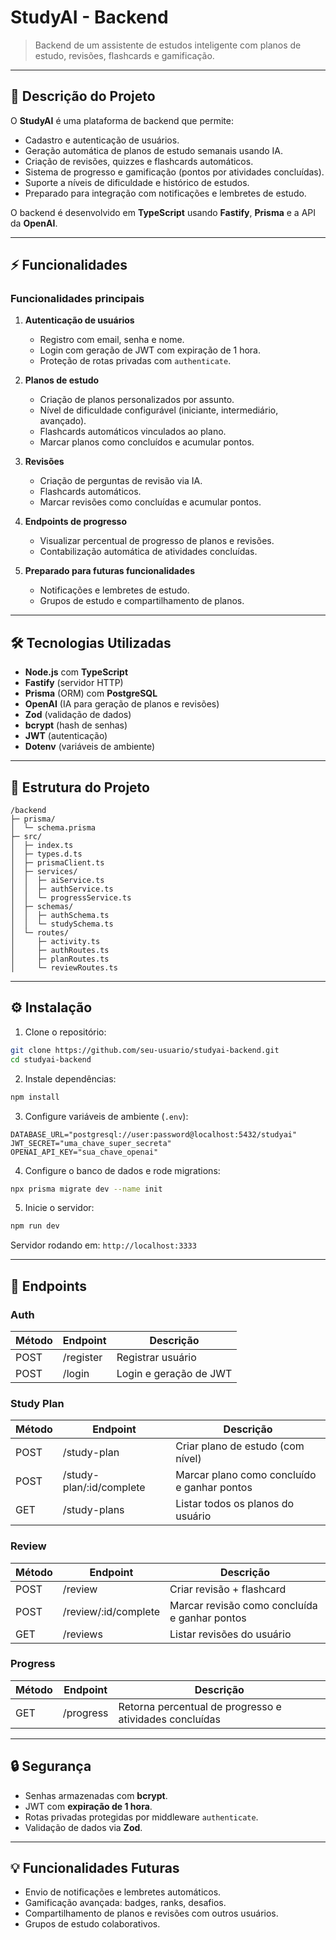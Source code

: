 # StudyAI - Backend

> Backend de um assistente de estudos inteligente com planos de estudo, revisões, flashcards e gamificação.

---

## 🧠 Descrição do Projeto

O **StudyAI** é uma plataforma de backend que permite:

- Cadastro e autenticação de usuários.
- Geração automática de planos de estudo semanais usando IA.
- Criação de revisões, quizzes e flashcards automáticos.
- Sistema de progresso e gamificação (pontos por atividades concluídas).
- Suporte a níveis de dificuldade e histórico de estudos.
- Preparado para integração com notificações e lembretes de estudo.

O backend é desenvolvido em **TypeScript** usando **Fastify**, **Prisma** e a API da **OpenAI**.

---

## ⚡ Funcionalidades

### Funcionalidades principais

1. **Autenticação de usuários**
   - Registro com email, senha e nome.
   - Login com geração de JWT com expiração de 1 hora.
   - Proteção de rotas privadas com `authenticate`.

2. **Planos de estudo**
   - Criação de planos personalizados por assunto.
   - Nível de dificuldade configurável (iniciante, intermediário, avançado).
   - Flashcards automáticos vinculados ao plano.
   - Marcar planos como concluídos e acumular pontos.

3. **Revisões**
   - Criação de perguntas de revisão via IA.
   - Flashcards automáticos.
   - Marcar revisões como concluídas e acumular pontos.

4. **Endpoints de progresso**
   - Visualizar percentual de progresso de planos e revisões.
   - Contabilização automática de atividades concluídas.

5. **Preparado para futuras funcionalidades**
   - Notificações e lembretes de estudo.
   - Grupos de estudo e compartilhamento de planos.

---

## 🛠 Tecnologias Utilizadas

- **Node.js** com **TypeScript**
- **Fastify** (servidor HTTP)
- **Prisma** (ORM) com **PostgreSQL**
- **OpenAI** (IA para geração de planos e revisões)
- **Zod** (validação de dados)
- **bcrypt** (hash de senhas)
- **JWT** (autenticação)
- **Dotenv** (variáveis de ambiente)

---

## 🚀 Estrutura do Projeto

```
/backend
├─ prisma/
│  └─ schema.prisma
├─ src/
│  ├─ index.ts
│  ├─ types.d.ts
│  ├─ prismaClient.ts
│  ├─ services/
│  │  ├─ aiService.ts
│  │  ├─ authService.ts
│  │  └─ progressService.ts
│  ├─ schemas/
│  │  ├─ authSchema.ts
│  │  └─ studySchema.ts
│  └─ routes/
│     ├─ activity.ts
│     ├─ authRoutes.ts
│     ├─ planRoutes.ts
│     └─ reviewRoutes.ts
```

---

## ⚙️ Instalação

1. Clone o repositório:
```bash
git clone https://github.com/seu-usuario/studyai-backend.git
cd studyai-backend
```

2. Instale dependências:
```bash
npm install
```

3. Configure variáveis de ambiente (`.env`):
```env
DATABASE_URL="postgresql://user:password@localhost:5432/studyai"
JWT_SECRET="uma_chave_super_secreta"
OPENAI_API_KEY="sua_chave_openai"
```

4. Configure o banco de dados e rode migrations:
```bash
npx prisma migrate dev --name init
```

5. Inicie o servidor:
```bash
npm run dev
```

Servidor rodando em: `http://localhost:3333`

---

## 📌 Endpoints

### **Auth**
| Método | Endpoint       | Descrição                    |
|--------|----------------|------------------------------|
| POST   | /register      | Registrar usuário            |
| POST   | /login         | Login e geração de JWT       |

### **Study Plan**
| Método | Endpoint                   | Descrição                                 |
|--------|----------------------------|-------------------------------------------|
| POST   | /study-plan               | Criar plano de estudo (com nível)        |
| POST   | /study-plan/:id/complete  | Marcar plano como concluído e ganhar pontos |
| GET    | /study-plans              | Listar todos os planos do usuário        |

### **Review**
| Método | Endpoint                   | Descrição                                 |
|--------|----------------------------|-------------------------------------------|
| POST   | /review                    | Criar revisão + flashcard                 |
| POST   | /review/:id/complete       | Marcar revisão como concluída e ganhar pontos |
| GET    | /reviews                   | Listar revisões do usuário               |

### **Progress**
| Método | Endpoint       | Descrição                      |
|--------|----------------|--------------------------------|
| GET    | /progress      | Retorna percentual de progresso e atividades concluídas |

---

## 🔒 Segurança

- Senhas armazenadas com **bcrypt**.
- JWT com **expiração de 1 hora**.
- Rotas privadas protegidas por middleware `authenticate`.
- Validação de dados via **Zod**.

---

## 💡 Funcionalidades Futuras

- Envio de notificações e lembretes automáticos.
- Gamificação avançada: badges, ranks, desafios.
- Compartilhamento de planos e revisões com outros usuários.
- Grupos de estudo colaborativos.